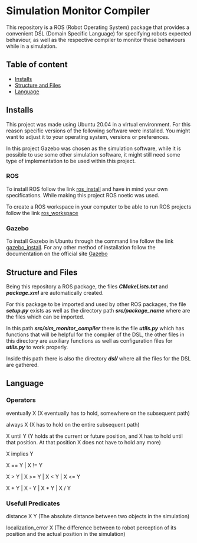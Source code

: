 # Simulation Monitor Compiler
 This repository is a ROS (Robot Operating System) package that provides a convenient DSL (Domain Specific Language) for specifying robots expected behaviour, as well as the respective compiler to monitor these behaviours while in a simulation.


## Table of content
* [Installs](#installs)
* [Structure and Files](#structure-and-files)
* [Language](#language)


## Installs
This project was made using Ubuntu 20.04 in a virtual environment. For this reason specific versions of the following software were installed. You might want to adjust it to your operating system, versions or preferences.

In this project Gazebo was chosen as the simulation software, while it is possible to use some other simulation software, it might still need some type of implementation to be used within this project.

### ROS
To install ROS follow the link [ros_install](http://wiki.ros.org/ROS/Installation) and have in mind your own specifications. While making this project ROS noetic was used.


To create a ROS workspace in your computer to be able to run ROS projects follow the link [ros_workspace](http://wiki.ros.org/catkin/Tutorials/create_a_workspace)

### Gazebo
To install Gazebo in Ubuntu through the command line follow the link [gazebo_install](http://gazebosim.org/tutorials?tut=install_ubuntu). For any other method of installation follow the documentation on the official site [Gazebo](http://gazebosim.org/)


## Structure and Files
Being this repository a ROS package, the files **_CMakeLists.txt_** and **_package.xml_** are automatically created.

For this package to be imported and used by other ROS packages, the file **_setup.py_** exists as well as the directory path **_src/package_name_** where are the files which can be imported.
 
In this path **_src/sim_monitor_compiler_** there is the file **_utils.py_** which has functions that will be helpful for the compiler of the DSL, the other files in this directory are auxiliary functions as well as configuration files for **_utils.py_** to work properly.

Inside this path there is also the directory **_dsl/_** where all the files for the DSL are gathered.


## Language

### Operators
eventually X (X eventually has to hold, somewhere on the subsequent path)

always X (X has to hold on the entire subsequent path)

X until Y (Y holds at the current or future position, and X has to hold until that position. At that position X does not have to hold any more)

X implies Y

X == Y | X != Y

X > Y | X >= Y | X < Y | X <= Y

X + Y | X - Y | X * Y | X / Y

### Usefull Predicates
distance X Y (The absolute distance between two objects in the simulation) 

localization_error X (The difference between to robot perception of its position and the actual position in the simulation)

